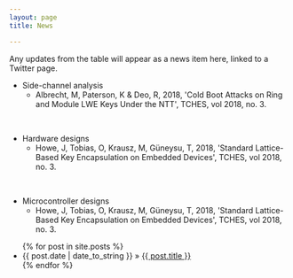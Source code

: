 ```yaml
---
layout: page
title: News

---
```


Any updates from the table will appear as a news item here, linked to a Twitter page.

<!-----add latest updates at the top ---->

- Side-channel analysis
	- Albrecht, M, Paterson, K & Deo, R, 2018, 'Cold Boot Attacks on Ring and Module LWE Keys Under the NTT', TCHES, vol 2018, no. 3.

<br/>

- Hardware designs
	- Howe, J, Tobias, O, Krausz, M, Güneysu, T, 2018, 'Standard Lattice-Based Key Encapsulation on Embedded Devices', TCHES, vol 2018, no. 3.

<br/>

- Microcontroller designs
	- Howe, J, Tobias, O, Krausz, M, Güneysu, T, 2018, 'Standard Lattice-Based Key Encapsulation on Embedded Devices', TCHES, vol 2018, no. 3.

<ul class="posts">
  {% for post in site.posts %}
    <li><span>{{ post.date | date_to_string }}</span> &raquo; <a href="{{ BASE_PATH }}{{ post.url }}">{{ post.title }}</a></li>
  {% endfor %}
</ul>
